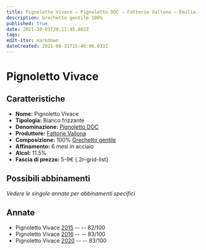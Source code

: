 ```yaml
---
title: Pignoletto Vivace – Pignoletto DOC – Fattorie Vallona – Emilia (IT) – 5-9€ – 2★
description: Grechetto gentile 100% 
published: true
date: 2021-10-01T20:11:45.882Z
tags: 
ed2t-itor: markdown
dateCreated: 2021-08-31T15:46:06.033Z
---
```


# Pignoletto Vivace

## Caratteristiche
- **Nome:** Pignoletto Vivace
- **Tipologia:** Bianco frizzante
- **Denominazione:** [Pignoletto DOC](/denominazioni/Italia/Emilia/DOC/Pignoletto)
- **Produttore:** [Fattorie Vallona](/produttori/Italia/Emilia/Fattorie-Vallona) 
- **Composizione:** 100% [Grechetto gentile](/vitigni/Italia/grechetto-gentile)
- **Affinamento:** 6 mesi in acciaio
- **Alcol:** 11.5%
- **Fascia di prezzo:** 5-9€
{.2r-grid-list}



## Possibili abbinamenti
*Vedere le singole annate per abbinamenti specifici*


## Annate
- Pignoletto Vivace [2015](/vini/Italia/Emilia/Fattorie-Vallona/Priedizione-Cuvee/2015) -- <span class="star-2"></span> -- 82/100
- Pignoletto Vivace [2016](/vini/Italia/Emilia/Fattorie-Vallona/Priedizione-Cuvee/2016) -- <span class="star-2"></span> -- 83/100
- Pignoletto Vivace [2020](/vini/Italia/Emilia/Fattorie-Vallona/Priedizione-Cuvee/2020) -- <span class="star-2"></span> -- 83/100